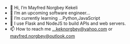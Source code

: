 - 👋 Hi, I’m Mayfred Norgbey Kekeli 
- 👀 I’m an upcoming software engineer...
- 🌱 I’m currently learning ...Python,JavaScript
- 💞️ I use Flask and NodeJS to build APIs and web servers.
- 📫 How to reach me ...keknorgbey@yahoo.com or mayfred.norgbey@outlook.com

<!---
kekubezos/kekubezos is a ✨ special ✨ repository because its `README.md` (this file) appears on your GitHub profile.
You can click the Preview link to take a look at your changes.
--->
